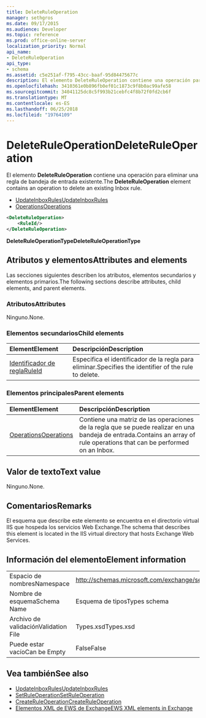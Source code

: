 ```yaml
---
title: DeleteRuleOperation
manager: sethgros
ms.date: 09/17/2015
ms.audience: Developer
ms.topic: reference
ms.prod: office-online-server
localization_priority: Normal
api_name:
- DeleteRuleOperation
api_type:
- schema
ms.assetid: c5e251af-f795-43cc-baaf-95d84475677c
description: El elemento DeleteRuleOperation contiene una operación para eliminar una regla de bandeja de entrada existente.
ms.openlocfilehash: 3410361e0b896fb0ef01c1873c9f8b0ac99afe58
ms.sourcegitcommit: 34041125dc8c5f993b21cebfc4f8b72f0fd2cb6f
ms.translationtype: MT
ms.contentlocale: es-ES
ms.lasthandoff: 06/25/2018
ms.locfileid: "19764109"
---
```

# <a name="deleteruleoperation"></a><span data-ttu-id="43a9d-103">DeleteRuleOperation</span><span class="sxs-lookup"><span data-stu-id="43a9d-103">DeleteRuleOperation</span></span>

<span data-ttu-id="43a9d-104">El elemento **DeleteRuleOperation** contiene una operación para eliminar una regla de bandeja de entrada existente.</span><span class="sxs-lookup"><span data-stu-id="43a9d-104">The **DeleteRuleOperation** element contains an operation to delete an existing Inbox rule.</span></span> 
  
- [<span data-ttu-id="43a9d-105">UpdateInboxRules</span><span class="sxs-lookup"><span data-stu-id="43a9d-105">UpdateInboxRules</span></span>](updateinboxrules.md)
- [<span data-ttu-id="43a9d-106">Operations</span><span class="sxs-lookup"><span data-stu-id="43a9d-106">Operations</span></span>](operations.md)
  
```XML
<DeleteRuleOperation>
    <RuleId/>
</DeleteRuleOperation>
```

 <span data-ttu-id="43a9d-107">**DeleteRuleOperationType**</span><span class="sxs-lookup"><span data-stu-id="43a9d-107">**DeleteRuleOperationType**</span></span>
## <a name="attributes-and-elements"></a><span data-ttu-id="43a9d-108">Atributos y elementos</span><span class="sxs-lookup"><span data-stu-id="43a9d-108">Attributes and elements</span></span>

<span data-ttu-id="43a9d-109">Las secciones siguientes describen los atributos, elementos secundarios y elementos primarios.</span><span class="sxs-lookup"><span data-stu-id="43a9d-109">The following sections describe attributes, child elements, and parent elements.</span></span>
  
### <a name="attributes"></a><span data-ttu-id="43a9d-110">Atributos</span><span class="sxs-lookup"><span data-stu-id="43a9d-110">Attributes</span></span>

<span data-ttu-id="43a9d-111">Ninguno.</span><span class="sxs-lookup"><span data-stu-id="43a9d-111">None.</span></span>
  
### <a name="child-elements"></a><span data-ttu-id="43a9d-112">Elementos secundarios</span><span class="sxs-lookup"><span data-stu-id="43a9d-112">Child elements</span></span>

|<span data-ttu-id="43a9d-113">**Element**</span><span class="sxs-lookup"><span data-stu-id="43a9d-113">**Element**</span></span>|<span data-ttu-id="43a9d-114">**Descripción**</span><span class="sxs-lookup"><span data-stu-id="43a9d-114">**Description**</span></span>|
|:-----|:-----|
|[<span data-ttu-id="43a9d-115">Identificador de regla</span><span class="sxs-lookup"><span data-stu-id="43a9d-115">RuleId</span></span>](ruleid.md) <br/> |<span data-ttu-id="43a9d-116">Especifica el identificador de la regla para eliminar.</span><span class="sxs-lookup"><span data-stu-id="43a9d-116">Specifies the identifier of the rule to delete.</span></span>  <br/> |
   
### <a name="parent-elements"></a><span data-ttu-id="43a9d-117">Elementos principales</span><span class="sxs-lookup"><span data-stu-id="43a9d-117">Parent elements</span></span>

|<span data-ttu-id="43a9d-118">**Element**</span><span class="sxs-lookup"><span data-stu-id="43a9d-118">**Element**</span></span>|<span data-ttu-id="43a9d-119">**Descripción**</span><span class="sxs-lookup"><span data-stu-id="43a9d-119">**Description**</span></span>|
|:-----|:-----|
|[<span data-ttu-id="43a9d-120">Operations</span><span class="sxs-lookup"><span data-stu-id="43a9d-120">Operations</span></span>](operations.md) <br/> |<span data-ttu-id="43a9d-121">Contiene una matriz de las operaciones de la regla que se puede realizar en una bandeja de entrada.</span><span class="sxs-lookup"><span data-stu-id="43a9d-121">Contains an array of rule operations that can be performed on an Inbox.</span></span>  <br/> |
   
## <a name="text-value"></a><span data-ttu-id="43a9d-122">Valor de texto</span><span class="sxs-lookup"><span data-stu-id="43a9d-122">Text value</span></span>

<span data-ttu-id="43a9d-123">Ninguno.</span><span class="sxs-lookup"><span data-stu-id="43a9d-123">None.</span></span>
  
## <a name="remarks"></a><span data-ttu-id="43a9d-124">Comentarios</span><span class="sxs-lookup"><span data-stu-id="43a9d-124">Remarks</span></span>

<span data-ttu-id="43a9d-125">El esquema que describe este elemento se encuentra en el directorio virtual IIS que hospeda los servicios Web Exchange.</span><span class="sxs-lookup"><span data-stu-id="43a9d-125">The schema that describes this element is located in the IIS virtual directory that hosts Exchange Web Services.</span></span>
  
## <a name="element-information"></a><span data-ttu-id="43a9d-126">Información del elemento</span><span class="sxs-lookup"><span data-stu-id="43a9d-126">Element information</span></span>

|||
|:-----|:-----|
|<span data-ttu-id="43a9d-127">Espacio de nombres</span><span class="sxs-lookup"><span data-stu-id="43a9d-127">Namespace</span></span>  <br/> |http://schemas.microsoft.com/exchange/services/2006/types  <br/> |
|<span data-ttu-id="43a9d-128">Nombre de esquema</span><span class="sxs-lookup"><span data-stu-id="43a9d-128">Schema Name</span></span>  <br/> |<span data-ttu-id="43a9d-129">Esquema de tipos</span><span class="sxs-lookup"><span data-stu-id="43a9d-129">Types schema</span></span>  <br/> |
|<span data-ttu-id="43a9d-130">Archivo de validación</span><span class="sxs-lookup"><span data-stu-id="43a9d-130">Validation File</span></span>  <br/> |<span data-ttu-id="43a9d-131">Types.xsd</span><span class="sxs-lookup"><span data-stu-id="43a9d-131">Types.xsd</span></span>  <br/> |
|<span data-ttu-id="43a9d-132">Puede estar vacío</span><span class="sxs-lookup"><span data-stu-id="43a9d-132">Can be Empty</span></span>  <br/> |<span data-ttu-id="43a9d-133">False</span><span class="sxs-lookup"><span data-stu-id="43a9d-133">False</span></span>  <br/> |
   
## <a name="see-also"></a><span data-ttu-id="43a9d-134">Vea también</span><span class="sxs-lookup"><span data-stu-id="43a9d-134">See also</span></span>

- [<span data-ttu-id="43a9d-135">UpdateInboxRules</span><span class="sxs-lookup"><span data-stu-id="43a9d-135">UpdateInboxRules</span></span>](updateinboxrules.md) 
- [<span data-ttu-id="43a9d-136">SetRuleOperation</span><span class="sxs-lookup"><span data-stu-id="43a9d-136">SetRuleOperation</span></span>](setruleoperation.md) 
- [<span data-ttu-id="43a9d-137">CreateRuleOperation</span><span class="sxs-lookup"><span data-stu-id="43a9d-137">CreateRuleOperation</span></span>](createruleoperation.md)
- [<span data-ttu-id="43a9d-138">Elementos XML de EWS de Exchange</span><span class="sxs-lookup"><span data-stu-id="43a9d-138">EWS XML elements in Exchange</span></span>](ews-xml-elements-in-exchange.md)

